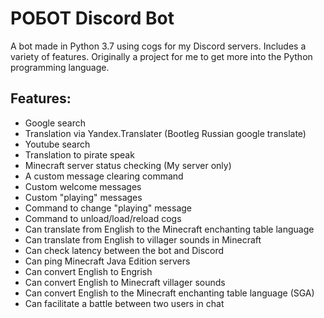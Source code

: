 # POБOT Discord Bot
A bot made in Python 3.7 using cogs for my Discord servers. Includes a variety of features. Originally a project for me to get more into the Python programming language.

## Features:
* Google search
* Translation via Yandex.Translater (Bootleg Russian google translate)
* Youtube search
* Translation to pirate speak
* Minecraft server status checking (My server only)
* A custom message clearing command
* Custom welcome messages
* Custom "playing" messages
* Command to change "playing" message
* Command to unload/load/reload cogs
* Can translate from English to the Minecraft enchanting table language
* Can translate from English to villager sounds in Minecraft
* Can check latency between the bot and Discord
* Can ping Minecraft Java Edition servers
* Can convert English to Engrish
* Can convert English to Minecraft villager sounds
* Can convert English to the Minecraft enchanting table language (SGA)
* Can facilitate a battle between two users in chat
